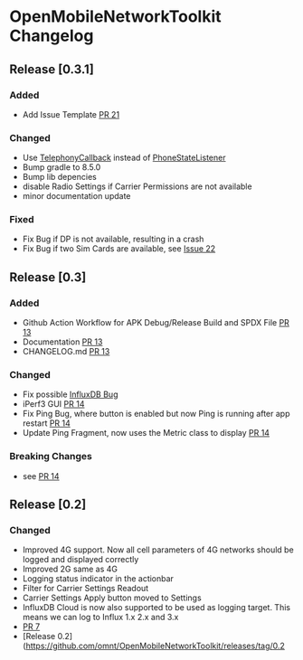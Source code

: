 # OpenMobileNetworkToolkit Changelog
## Release [0.3.1]

### Added
- Add Issue Template [PR 21](https://github.com/omnt/OpenMobileNetworkToolkit/pull/21)

### Changed
- Use [TelephonyCallback](https://developer.android.com/reference/android/telephony/TelephonyCallback) instead of [PhoneStateListener](https://developer.android.com/reference/android/telephony/PhoneStateListener)
- Bump gradle to 8.5.0
- Bump lib depencies
- disable Radio Settings if Carrier Permissions are not available
- minor documentation update

### Fixed
- Fix Bug if DP is not available, resulting in a crash
- Fix Bug if two Sim Cards are available, see [Issue 22](https://github.com/omnt/OpenMobileNetworkToolkit/issues/22)

## Release [0.3]

### Added
- Github Action Workflow for APK Debug/Release Build and SPDX File [PR 13](https://github.com/omnt/OpenMobileNetworkToolkit/pull/13)
- Documentation [PR 13](https://github.com/omnt/OpenMobileNetworkToolkit/pull/13)
- CHANGELOG.md [PR 13](https://github.com/omnt/OpenMobileNetworkToolkit/pull/13)

### Changed
- Fix possible [InfluxDB Bug](https://github.com/influxdata/influxdb-client-java/issues/731)
- iPerf3 GUI [PR 14](https://github.com/omnt/OpenMobileNetworkToolkit/pull/14)
- Fix Ping Bug, where button is enabled but now Ping is running after app restart [PR 14](https://github.com/omnt/OpenMobileNetworkToolkit/pull/14)
- Update Ping Fragment, now uses the Metric class to display [PR 14](https://github.com/omnt/OpenMobileNetworkToolkit/pull/14)

### Breaking Changes
- see [PR 14](https://github.com/omnt/OpenMobileNetworkToolkit/pull/14)

## Release [0.2]
### Changed
- Improved 4G support. Now all cell parameters of 4G networks should be logged and displayed correctly
- Improved 2G same as 4G
- Logging status indicator in the actionbar
- Filter for Carrier Settings Readout
- Carrier Settings Apply button moved to Settings
- InfluxDB Cloud is now also supported to be used as logging target. This means we can log to Influx 1.x 2.x and 3.x 
- [PR 7](https://github.com/omnt/OpenMobileNetworkToolkit/pull/7)
- [Release 0.2](https://github.com/omnt/OpenMobileNetworkToolkit/releases/tag/0.2
